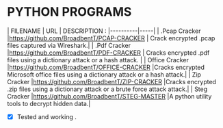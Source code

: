 # PYTHON PROGRAMS

| FILENAME | URL | DESCRIPTION :
|----------|-----|
| .Pcap Cracker |https://github.com/BroadbentT/PCAP-CRACKER | Crack encrypted .pcap files captured via Wireshark.|
| .Pdf Cracker  |https://github.com/BroadbentT/PDF-CRACKER | Cracks encrypted .pdf files using a dictionary attack or a hash attack. |
| Office Cracker |https://github.com/BroadbentT/OFFICE-CRACKER |Cracks encrypted Microsoft office files using a dictionary attack or a hash attack.|
| Zip Cracker |https://github.com/BroadbentT/ZIP-CRACKER |Cracks encrypted .zip files using a dictionary attack or a brute force attack attack.|
| Steg Cracker |https://github.com/BroadbentT/STEG-MASTER |A python utility tools to decrypt hidden data.|

- [X] Tested and working .
